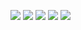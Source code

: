 <img src="https://i.gyazo.com/06e858b7da6678ae0b126bcae06e2f38.png"> <a href="https://www.youtube.com/watch?v=wNVTGe7uP24" target="_blank"><img src="https://i.gyazo.com/f8ea8f3e7e20ed7ae568d70e0da99d98.jpg"></a> <a href="https://www.youtube.com/watch?v=kRy01GqYANU" target="_blank"><img src="https://i.gyazo.com/aa71fb3633d67bc7b4fd3655814cc36a.jpg"></a> <a href="https://www.youtube.com/watch?v=x3SVljpOFts" target="_blank"><img src="https://i.gyazo.com/222ca0d6eace172b4d4d91deca30e083.jpg"></a> <img src="https://i.gyazo.com/e7fe1b9d4eb75589554be73dd377c98d.png">
